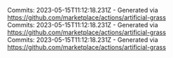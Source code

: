 Commits: 2023-05-15T11:12:18.231Z - Generated via https://github.com/marketplace/actions/artificial-grass
<br>
Commits: 2023-05-15T11:12:18.231Z - Generated via https://github.com/marketplace/actions/artificial-grass
<br>
Commits: 2023-05-15T11:12:18.231Z - Generated via https://github.com/marketplace/actions/artificial-grass
<br>
